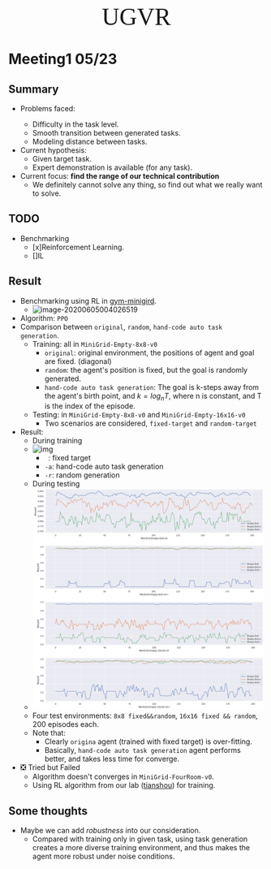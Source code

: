 <center><font face="Times New Roman" size="8">UGVR</font></center>

# Meeting1 05/23

## Summary

- Problems faced: <hard exploration> 
    - Difficulty in the task level.
    - Smooth transition between generated tasks.
    - Modeling distance between tasks.
- Current hypothesis:
    - Given target task.
    - Expert demonstration is available (for any task).
- Current focus: **find the range of our technical contribution**
    - We definitely cannot solve any thing, so find out what we really want to solve.

## TODO

- Benchmarking
    - [x]Reinforcement Learning.
    - []IL

## Result

- Benchmarking using RL in [gym-minigird](https://github.com/maximecb/gym-minigrid).
    - ![image-20200605004026519](/home/lemon/Workspace/2020Semester/UGVR/Grid/pic/pic.png)
- Algorithm: `PPO`
- Comparison between `original`, `random`, `hand-code auto task generation`.
    - Training: all in `MiniGrid-Empty-8x8-v0`
        - `original`: original environment, the positions of agent and goal are fixed. (diagonal)
        - `random`: the agent's position is fixed, but the goal is randomly generated.
        - `hand-code auto task generation`: The goal is k-steps away from the agent's birth point, and $k = log_nT$, where n is constant, and T is the index of the episode. 
    - Testing: in `MiniGrid-Empty-8x8-v0` and `MiniGrid-Empty-16x16-v0`
        - Two scenarios are considered, `fixed-target` and `random-target`
- Result:
    - During training
    - ![img](/home/lemon/Workspace/2020Semester/UGVR/Grid/pic/img.png)
        - ` `: fixed target
        - `-a`: hand-code auto task generation
        - `-r`: random generation
    - During testing
    - ![test](./pic/download.png)
    - Four test environments: `8x8 fixed&&random`, `16x16 fixed && random`, 200 episodes each.
    - Note that:
        - Clearly `origina` agent (trained with fixed target) is over-fitting.
        - Basically, `hand-code auto task generation` agent performs better, and takes less time for converge.
- :negative_squared_cross_mark: Tried but Failed
    - Algorithm doesn't converges in `MiniGrid-FourRoom-v0`.
    - Using RL algorithm from our lab ([tianshou](https://github.com/thu-ml/tianshou)) for training.

## Some thoughts

- Maybe we can add *robustness* into our consideration.
    - Compared with training only in given task, using task generation creates a more diverse training environment, and thus makes the agent more robust under noise conditions.

